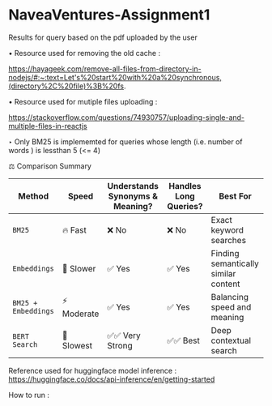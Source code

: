 # NaveaVentures-Assignment1
Results for query based on the pdf uploaded by the user


• Resource used for removing the old cache :

https://hayageek.com/remove-all-files-from-directory-in-nodejs/#:~:text=Let's%20start%20with%20a%20synchronous,(directory%2C%20file)%3B%20fs.

• Resource used for mutiple files uploading :

https://stackoverflow.com/questions/74930757/uploading-single-and-multiple-files-in-reactjs

‣ Only BM25 is implememted for queries whose length (i.e. number of words ) is lessthan 5 (<= 4)


⚖ Comparison Summary

| Method              | Speed        | Understands Synonyms & Meaning? | Handles Long Queries? | Best For                                |
|---------------------|--------------|---------------------------------|-----------------------|-----------------------------------------|
| `BM25`              | 🔥 Fast      | ❌ No                            | ❌ No                 | Exact keyword searches                  |
| `Embeddings `       | 🐢 Slower    | ✅ Yes                           | ✅ Yes                | Finding semantically similar content    |
| `BM25 + Embeddings` | ⚡ Moderate  | ✅ Yes                           | ✅ Yes                | Balancing speed and meaning             |
| `BERT Search`       | 🐌 Slowest   | ✅✅ Very Strong                | ✅✅ Best              | Deep contextual search                  |


Reference used for huggingface model inference : https://huggingface.co/docs/api-inference/en/getting-started


How to run :
  
